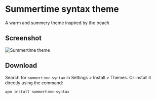 # Summertime syntax theme

A warm and summery theme inspired by the beach.

## Screenshot

![Summertime theme](http://imgur.com/bYN3rme)

## Download

Search for `summertime-syntax` in Settings > Install > Themes. Or install it directly using the command:

```shell
apm install summertime-syntax
```
